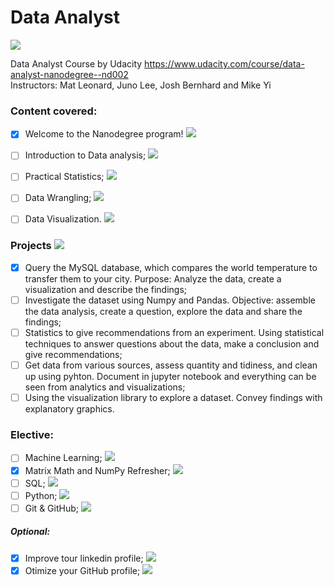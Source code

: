 # Data Analyst

![](https://us-central1-progress-markdown.cloudfunctions.net/progress/20)<br />

Data Analyst Course by Udacity https://www.udacity.com/course/data-analyst-nanodegree--nd002<br />
Instructors: Mat Leonard, Juno Lee, Josh Bernhard and Mike Yi <br />

### Content covered:<br />

- [x] Welcome to the Nanodegree program! ![](https://us-central1-progress-markdown.cloudfunctions.net/progress/100)<br />
- [ ] Introduction to Data analysis; ![](https://us-central1-progress-markdown.cloudfunctions.net/progress/85)<br />
- [ ] Practical Statistics; ![](https://us-central1-progress-markdown.cloudfunctions.net/progress/0)<br />
- [ ] Data Wrangling; ![](https://us-central1-progress-markdown.cloudfunctions.net/progress/0)<br />
- [ ] Data Visualization. ![](https://us-central1-progress-markdown.cloudfunctions.net/progress/0)<br />


### Projects ![](https://us-central1-progress-markdown.cloudfunctions.net/progress/20)
- [x] Query the MySQL database, which compares the world temperature to transfer them to your city. Purpose: Analyze the data, create a visualization and describe the findings; <br />
- [ ] Investigate the dataset using Numpy and Pandas. Objective: assemble the data analysis, create a question, explore the data and share the findings; <br />
- [ ] Statistics to give recommendations from an experiment. Using statistical techniques to answer questions about the data, make a conclusion and give recommendations; <br />
- [ ] Get data from various sources, assess quantity and tidiness, and clean up using pyhton. Document in jupyter notebook and everything can be seen from analytics and visualizations; <br />
- [ ] Using the visualization library to explore a dataset. Convey findings with explanatory graphics. <br />

### Elective:<br />

- [ ] Machine Learning; ![](https://us-central1-progress-markdown.cloudfunctions.net/progress/0)<br />
- [x] Matrix Math and NumPy Refresher; ![](https://us-central1-progress-markdown.cloudfunctions.net/progress/100)<br />
- [ ] SQL; ![](https://us-central1-progress-markdown.cloudfunctions.net/progress/15)<br />
- [ ] Python; ![](https://us-central1-progress-markdown.cloudfunctions.net/progress/0)<br />
- [ ] Git & GitHub; ![](https://us-central1-progress-markdown.cloudfunctions.net/progress/0)<br />

##### Optional:<br />
- [x] Improve tour linkedin profile; ![](https://us-central1-progress-markdown.cloudfunctions.net/progress/100)<br />
- [x] Otimize your GitHub profile; ![](https://us-central1-progress-markdown.cloudfunctions.net/progress/100)<br />
